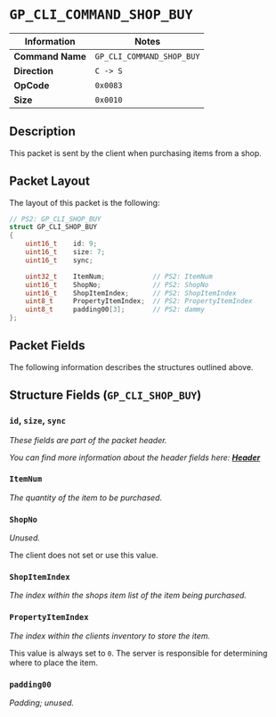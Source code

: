 # `GP_CLI_COMMAND_SHOP_BUY`

| Information               | Notes |
|---                        |---    |
| **Command Name**          | `GP_CLI_COMMAND_SHOP_BUY` |
| **Direction**             | `C -> S` |
| **OpCode**                | `0x0083` |
| **Size**                  | `0x0010` |

## Description

This packet is sent by the client when purchasing items from a shop.

## Packet Layout

The layout of this packet is the following:

```cpp
// PS2: GP_CLI_SHOP_BUY
struct GP_CLI_SHOP_BUY
{
    uint16_t    id: 9;
    uint16_t    size: 7;
    uint16_t    sync;

    uint32_t    ItemNum;            // PS2: ItemNum
    uint16_t    ShopNo;             // PS2: ShopNo
    uint16_t    ShopItemIndex;      // PS2: ShopItemIndex
    uint8_t     PropertyItemIndex;  // PS2: PropertyItemIndex
    uint8_t     padding00[3];       // PS2: dammy
};
```

## Packet Fields

The following information describes the structures outlined above.

## Structure Fields (`GP_CLI_SHOP_BUY`)

### `id`, `size`, `sync`

_These fields are part of the packet header._

_You can find more information about the header fields here: [**Header**](/world/HEADER.md)_

### `ItemNum`

_The quantity of the item to be purchased._

### `ShopNo`

_Unused._

The client does not set or use this value.

### `ShopItemIndex`

_The index within the shops item list of the item being purchased._

### `PropertyItemIndex`

_The index within the clients inventory to store the item._

This value is always set to `0`. The server is responsible for determining where to place the item.

### `padding00`

_Padding; unused._
